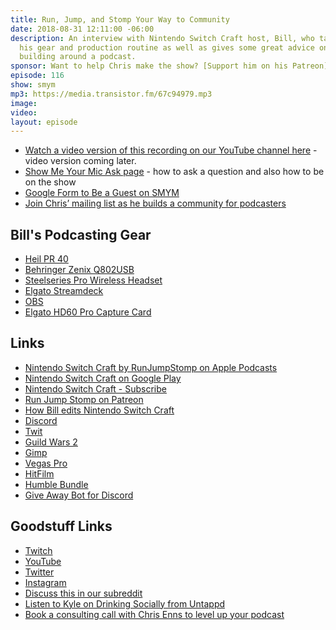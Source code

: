 ```yaml
---
title: Run, Jump, and Stomp Your Way to Community
date: 2018-08-31 12:11:00 -06:00
description: An interview with Nintendo Switch Craft host, Bill, who talks through
  his gear and production routine as well as gives some great advice on community
  building around a podcast.
sponsor: Want to help Chris make the show? [Support him on his Patreon](https://www.patreon.com/ichris)
episode: 116
show: smym
mp3: https://media.transistor.fm/67c94979.mp3
image: 
video: 
layout: episode
---
```


* [Watch a video version of this recording on our YouTube channel here](#) - video version coming later.
* [Show Me Your Mic Ask page](https://goodstuff.fm/smym/ask/) - how to ask a question and also how to be on the show
* [Google Form to Be a Guest on SMYM](https://goo.gl/forms/XOY0qorCG5BETif23)
* [Join Chris’ mailing list as he builds a community for podcasters](https://mailchi.mp/ad73a5bdfab5/podcasting)

## Bill's Podcasting Gear

* [Heil PR 40](https://heilsound.com/products/pr-40/)
* [Behringer Zenix Q802USB](https://www.musictribe.com/Categories/Behringer/Mixers/Analog/Q802USB/p/P0ALM)
* [Steelseries Pro Wireless Headset](https://steelseries.com/gaming-headsets)
* [Elgato Streamdeck](https://www.elgato.com/en/gaming/stream-deck)
* [OBS](https://obsproject.com)
* [Elgato HD60 Pro Capture Card](https://www.elgato.com/en/gaming/game-capture-hd60-pro)

## Links

* [Nintendo Switch Craft by RunJumpStomp on Apple Podcasts](https://itunes.apple.com/us/podcast/nintendo-switch-craft/id1168326641?mt=2&ls=1)
* [Nintendo Switch Craft on Google Play](https://playmusic.app.goo.gl/?ibi=com.google.PlayMusic&isi=691797987&ius=googleplaymusic&apn=com.google.android.music&link=https://play.google.com/music/m/Inaoyw2bimgxv43ef3egocy4jbm?t%3DNintendo_Switch_Craft%26pcampaignid%3DMKT-na-all-co-pr-mu-pod-16)
* [Nintendo Switch Craft - Subscribe](http://www.runjumpstomp.com/subscribe)
* [Run Jump Stomp on Patreon](https://www.patreon.com/runjumpstomp)
* [How Bill edits Nintendo Switch Craft]([https://www.youtube.com/watch?v=A1h_IqohBE4](https://www.youtube.com/watch?v=A1h_IqohBE4))
* [Discord](https://discordapp.com)
* [Twit](https://twit.tv)
* [Guild Wars 2](https://www.guildwars2.com)
* [Gimp](https://www.gimp.org)
* [Vegas Pro](https://www.vegascreativesoftware.com/)
* [HitFilm](https://fxhome.com)
* [Humble Bundle](https://www.humblebundle.com)
* [Give Away Bot for Discord](https://giveawaybot.party/)

## Goodstuff Links

* [Twitch](https://www.twitch.tv/goodstuff_fm)
* [YouTube](https://www.youtube.com/user/goodstuffdotfm)
* [Twitter](https://twitter.com/goodstufffm)
* [Instagram](https://www.instagram.com/goodstuff_fm/)
* [Discuss this in our subreddit](https://www.reddit.com/r/Goodstuff_fm/)
* [Listen to Kyle on Drinking Socially from Untappd](http://podcast.untappd.com)
* [Book a consulting call with Chris Enns to level up your podcast](http://lemonproductions.ca/Hire)
